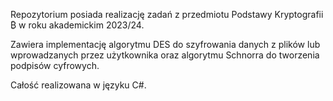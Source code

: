Repozytorium posiada realizację zadań z przedmiotu Podstawy Kryptografii ₿ w roku akademickim 2023/24.

Zawiera implementację algorytmu DES do szyfrowania danych z plików lub wprowadzanych przez użytkownika oraz algorytmu Schnorra do tworzenia podpisów cyfrowych.

Całość realizowana w języku C#.
